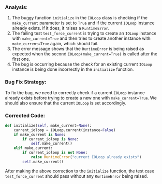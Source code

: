### Analysis:
1. The buggy function `initialize` in the `IOLoop` class is checking if the `make_current` parameter is set to `True` and if the current `IOLoop` instance already exists. If it does, it raises a `RuntimeError`.
2. The failing test `test_force_current` is trying to create an `IOLoop` instance with `make_current=True` and then tries to create another instance with `make_current=True` again, which should fail.
3. The error message shows that the `RuntimeError` is being raised as expected when the second `IOLoop(make_current=True)` is called after the first one.
4. The bug is occurring because the check for an existing current `IOLoop` instance is being done incorrectly in the `initialize` function.

### Bug Fix Strategy:
To fix the bug, we need to correctly check if a current `IOLoop` instance already exists before trying to create a new one with `make_current=True`. We should also ensure that the current `IOLoop` is set accordingly.

### Corrected Code:
```python
def initialize(self, make_current=None):
    current_ioloop = IOLoop.current(instance=False)
    if make_current is None:
        if current_ioloop is None:
            self.make_current()
    elif make_current:
        if current_ioloop is not None:
            raise RuntimeError("current IOLoop already exists")
        self.make_current()
```

After making the above correction to the `initialize` function, the test case `test_force_current` should pass without any `RuntimeError` being raised.